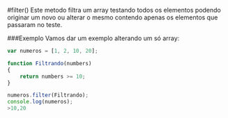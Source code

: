 #filter()
Este metodo filtra um array testando todos os elementos podendo originar um novo ou alterar o mesmo contendo apenas os elementos que passaram no teste.

###Exemplo
Vamos dar um exemplo alterando um só array: 
```javascript
var numeros = [1, 2, 10, 20];

function Filtrando(numbers)
{
	return numbers >= 10;
}

numeros.filter(Filtrando);
console.log(numeros);
>10,20
```

